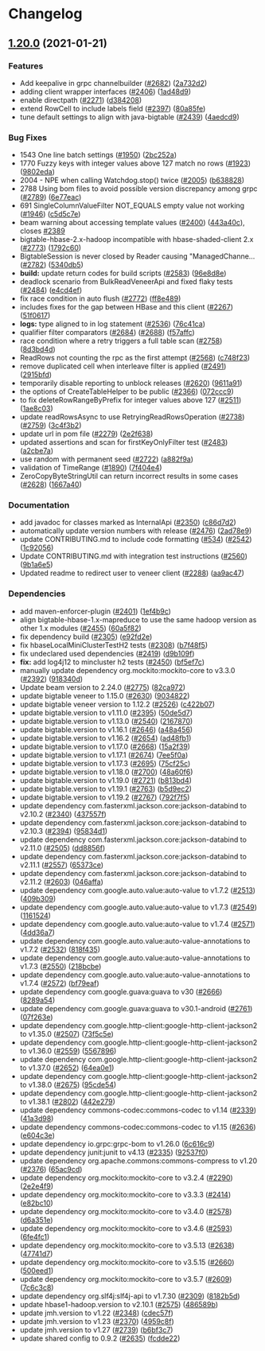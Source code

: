 # Changelog

## [1.20.0](https://www.github.com/chingor13/java-bigtable-hbase/compare/v1.19.0...v1.20.0) (2021-01-21)


### Features

* Add keepalive  in grpc channelbuilder ([#2682](https://www.github.com/chingor13/java-bigtable-hbase/issues/2682)) ([2a732d2](https://www.github.com/chingor13/java-bigtable-hbase/commit/2a732d213a6dc35d4dc5bb003009ded8dab3707e))
* adding client wrapper interfaces ([#2406](https://www.github.com/chingor13/java-bigtable-hbase/issues/2406)) ([1ad48d9](https://www.github.com/chingor13/java-bigtable-hbase/commit/1ad48d9418e4d25180ca3dc66aaefcf80e00314b))
* enable directpath ([#2271](https://www.github.com/chingor13/java-bigtable-hbase/issues/2271)) ([d384208](https://www.github.com/chingor13/java-bigtable-hbase/commit/d384208c1d727fe99e57a10cc7ba8a5e4b75a041))
* extend RowCell to include labels field ([#2397](https://www.github.com/chingor13/java-bigtable-hbase/issues/2397)) ([80a85fe](https://www.github.com/chingor13/java-bigtable-hbase/commit/80a85fee02958d0fbe4fb32c6c809db7c0803358))
* tune default settings to align with java-bigtable ([#2439](https://www.github.com/chingor13/java-bigtable-hbase/issues/2439)) ([4aedcd9](https://www.github.com/chingor13/java-bigtable-hbase/commit/4aedcd9a572ef5ad246628654e06d31348dfd383))


### Bug Fixes

* 1543 One line batch settings ([#1950](https://www.github.com/chingor13/java-bigtable-hbase/issues/1950)) ([2bc252a](https://www.github.com/chingor13/java-bigtable-hbase/commit/2bc252a2529b21183b2b43302a07981ec212847b))
* 1770 Fuzzy keys with integer values above 127 match no rows ([#1923](https://www.github.com/chingor13/java-bigtable-hbase/issues/1923)) ([9802eda](https://www.github.com/chingor13/java-bigtable-hbase/commit/9802eda3b6b7f18cd9df1e9ed797db36e3f4e94a))
* 2004 - NPE when calling Watchdog.stop() twice ([#2005](https://www.github.com/chingor13/java-bigtable-hbase/issues/2005)) ([b638828](https://www.github.com/chingor13/java-bigtable-hbase/commit/b638828f1f3a8865280727ac02f46c9f466c97f0))
* 2788 Using bom files to avoid possible version discrepancy among grpc ([#2789](https://www.github.com/chingor13/java-bigtable-hbase/issues/2789)) ([6e77eac](https://www.github.com/chingor13/java-bigtable-hbase/commit/6e77eacd0510eb527f4cbbec699ac1132f70289d))
* 691 SingleColumnValueFilter NOT_EQUALS empty value not working ([#1946](https://www.github.com/chingor13/java-bigtable-hbase/issues/1946)) ([c5d5c7e](https://www.github.com/chingor13/java-bigtable-hbase/commit/c5d5c7ea31c823a64cb00ee70617677682472565))
* beam warning about accessing template values ([#2400](https://www.github.com/chingor13/java-bigtable-hbase/issues/2400)) ([443a40c](https://www.github.com/chingor13/java-bigtable-hbase/commit/443a40c65f40089a5cc41b5304a1422d1f8cd7ab)), closes [#2389](https://www.github.com/chingor13/java-bigtable-hbase/issues/2389)
* bigtable-hbase-2.x-hadoop incompatible with hbase-shaded-client 2.x ([#2773](https://www.github.com/chingor13/java-bigtable-hbase/issues/2773)) ([1792c60](https://www.github.com/chingor13/java-bigtable-hbase/commit/1792c6080ad4c2c59b32e830353e438d83a8d01f))
* BigtableSession is never closed by Reader causing "ManagedChanne… ([#2782](https://www.github.com/chingor13/java-bigtable-hbase/issues/2782)) ([5340db5](https://www.github.com/chingor13/java-bigtable-hbase/commit/5340db59ca2e78c513574b04f2173dea50fb637d))
* **build:** update return codes for build scripts ([#2583](https://www.github.com/chingor13/java-bigtable-hbase/issues/2583)) ([96e8d8e](https://www.github.com/chingor13/java-bigtable-hbase/commit/96e8d8ec38fcb9f8b3b678bcbba91de402f32c36))
* deadlock scenario from BulkReadVeneerApi and fixed flaky tests ([#2484](https://www.github.com/chingor13/java-bigtable-hbase/issues/2484)) ([e4cd4ef](https://www.github.com/chingor13/java-bigtable-hbase/commit/e4cd4ef7b38777d1692a15d5f2182889271f6645))
* fix race condition in auto flush ([#2772](https://www.github.com/chingor13/java-bigtable-hbase/issues/2772)) ([ff8e489](https://www.github.com/chingor13/java-bigtable-hbase/commit/ff8e489cdca9aa208f71984f5cef46ff95884bd3))
* includes fixes for the gap between HBase and this client ([#2267](https://www.github.com/chingor13/java-bigtable-hbase/issues/2267)) ([51f0617](https://www.github.com/chingor13/java-bigtable-hbase/commit/51f0617aa8c9865b066e9bfaa25f053c7f0ad3d4))
* **logs:** type aligned to in log statement ([#2536](https://www.github.com/chingor13/java-bigtable-hbase/issues/2536)) ([76c41ca](https://www.github.com/chingor13/java-bigtable-hbase/commit/76c41ca37986cc703a27af971012949c425fb329))
* qualifier filter comparators ([#2684](https://www.github.com/chingor13/java-bigtable-hbase/issues/2684)) ([#2688](https://www.github.com/chingor13/java-bigtable-hbase/issues/2688)) ([f57affc](https://www.github.com/chingor13/java-bigtable-hbase/commit/f57affce41a14efbad2a1588c744eb706ae4d50b))
* race condition where a retry triggers a full table scan ([#2758](https://www.github.com/chingor13/java-bigtable-hbase/issues/2758)) ([8d3bd4d](https://www.github.com/chingor13/java-bigtable-hbase/commit/8d3bd4dcd5dd85b2521d983b7bcd306e680264c2))
* ReadRows not counting the rpc as the first attempt ([#2568](https://www.github.com/chingor13/java-bigtable-hbase/issues/2568)) ([c748f23](https://www.github.com/chingor13/java-bigtable-hbase/commit/c748f23b60f83d6468fcb52ac5477b74a3bab964))
* remove duplicated cell when interleave filter is applied ([#2491](https://www.github.com/chingor13/java-bigtable-hbase/issues/2491)) ([2915bfd](https://www.github.com/chingor13/java-bigtable-hbase/commit/2915bfd5527bd6beabab264a79fa764f2e6a7629))
* temporarily disable reporting to unblock releases ([#2620](https://www.github.com/chingor13/java-bigtable-hbase/issues/2620)) ([9611a91](https://www.github.com/chingor13/java-bigtable-hbase/commit/9611a912c8a61fe9cd78ad49fdb71d9051b7accc))
* the options of CreateTableHelper to be public ([#2366](https://www.github.com/chingor13/java-bigtable-hbase/issues/2366)) ([072ccc9](https://www.github.com/chingor13/java-bigtable-hbase/commit/072ccc9a0bd16efb5c4dab5900447a3d2789bac8))
* to fix deleteRowRangeByPrefix for integer values above 127 ([#2511](https://www.github.com/chingor13/java-bigtable-hbase/issues/2511)) ([1ae8c03](https://www.github.com/chingor13/java-bigtable-hbase/commit/1ae8c03f1636b18c3fb6310db61a30f6ab7e9646))
* update readRowsAsync to use RetryingReadRowsOperation ([#2738](https://www.github.com/chingor13/java-bigtable-hbase/issues/2738)) ([#2759](https://www.github.com/chingor13/java-bigtable-hbase/issues/2759)) ([3c4f3b2](https://www.github.com/chingor13/java-bigtable-hbase/commit/3c4f3b27c0abfd65fe42ebbdf4827c9c41feab1d))
* update url in pom file ([#2279](https://www.github.com/chingor13/java-bigtable-hbase/issues/2279)) ([2e2f638](https://www.github.com/chingor13/java-bigtable-hbase/commit/2e2f638add2e4eb69e6b241c98f2f420527396ab))
* updated assertions and scan for firstKeyOnlyFilter test ([#2483](https://www.github.com/chingor13/java-bigtable-hbase/issues/2483)) ([a2cbe7a](https://www.github.com/chingor13/java-bigtable-hbase/commit/a2cbe7a97c2f65bd1f2a21eaba0c8868b315d55d))
* use random with permanent seed ([#2722](https://www.github.com/chingor13/java-bigtable-hbase/issues/2722)) ([a882f9a](https://www.github.com/chingor13/java-bigtable-hbase/commit/a882f9a5cef1c46ff4d16ba3b5b9082a69c640d1))
* validation of TimeRange ([#1890](https://www.github.com/chingor13/java-bigtable-hbase/issues/1890)) ([7f404e4](https://www.github.com/chingor13/java-bigtable-hbase/commit/7f404e4f21004f8b552f4c5b80d409496f4a7240))
* ZeroCopyByteStringUtil can return incorrect results in some cases ([#2628](https://www.github.com/chingor13/java-bigtable-hbase/issues/2628)) ([1667a40](https://www.github.com/chingor13/java-bigtable-hbase/commit/1667a403fd09b8768ef2411059733feec64da3e9))


### Documentation

* add javadoc for classes marked as InternalApi ([#2350](https://www.github.com/chingor13/java-bigtable-hbase/issues/2350)) ([c86d7d2](https://www.github.com/chingor13/java-bigtable-hbase/commit/c86d7d265b2816136e3d6313eeb8fa87d74f9635))
* automatically update version numbers with release ([#2476](https://www.github.com/chingor13/java-bigtable-hbase/issues/2476)) ([2ad78e9](https://www.github.com/chingor13/java-bigtable-hbase/commit/2ad78e919fada035e1c6d92f056c8dbf64771f4a))
* update CONTRIBUTING.md to include code formatting ([#534](https://www.github.com/chingor13/java-bigtable-hbase/issues/534)) ([#2542](https://www.github.com/chingor13/java-bigtable-hbase/issues/2542)) ([1c92056](https://www.github.com/chingor13/java-bigtable-hbase/commit/1c920563edd114589ff6896f396a0a2d021fd698))
* Update CONTRIBUTING.md with integration test instructions ([#2560](https://www.github.com/chingor13/java-bigtable-hbase/issues/2560)) ([9b1a6e5](https://www.github.com/chingor13/java-bigtable-hbase/commit/9b1a6e5738dd0362be8a12a2cf18f623015f5243))
* Updated readme to redirect user to veneer client ([#2288](https://www.github.com/chingor13/java-bigtable-hbase/issues/2288)) ([aa9ac47](https://www.github.com/chingor13/java-bigtable-hbase/commit/aa9ac475ca6633dd38d338192ca9ddae7a423188))


### Dependencies

* add maven-enforcer-plugin ([#2401](https://www.github.com/chingor13/java-bigtable-hbase/issues/2401)) ([1ef4b9c](https://www.github.com/chingor13/java-bigtable-hbase/commit/1ef4b9cb23a11d630114f382080baac66fa2f26d))
* align bigtable-hbase-1.x-mapreduce to use the same hadoop version as other 1.x modules ([#2455](https://www.github.com/chingor13/java-bigtable-hbase/issues/2455)) ([60a5f82](https://www.github.com/chingor13/java-bigtable-hbase/commit/60a5f82e3e3c9affdcaf5ae2a8b79c433b5a1a1b))
* fix dependency build ([#2305](https://www.github.com/chingor13/java-bigtable-hbase/issues/2305)) ([e92fd2e](https://www.github.com/chingor13/java-bigtable-hbase/commit/e92fd2e560421059bda83a0c0fd2f11f73ba9fcd))
* fix hbaseLocalMiniClusterTestH2 tests ([#2308](https://www.github.com/chingor13/java-bigtable-hbase/issues/2308)) ([b7f48f5](https://www.github.com/chingor13/java-bigtable-hbase/commit/b7f48f5d7844af2e5466c8be3437edd7fe05e152))
* fix undeclared used dependencies ([#2419](https://www.github.com/chingor13/java-bigtable-hbase/issues/2419)) ([d9b109f](https://www.github.com/chingor13/java-bigtable-hbase/commit/d9b109f01b53924476b0d2b8cdbe5b36ef83bdad))
* **fix:** add log4j12 to mincluster h2 tests ([#2450](https://www.github.com/chingor13/java-bigtable-hbase/issues/2450)) ([bf5ef7c](https://www.github.com/chingor13/java-bigtable-hbase/commit/bf5ef7c80dd504baa56887fbdfe975677c05ab34))
* manually update dependency org.mockito:mockito-core to v3.3.0 ([#2392](https://www.github.com/chingor13/java-bigtable-hbase/issues/2392)) ([918340d](https://www.github.com/chingor13/java-bigtable-hbase/commit/918340dfe3abf60411624fee6b6aa826644e24d9))
* Update beam version to  2.24.0 ([#2775](https://www.github.com/chingor13/java-bigtable-hbase/issues/2775)) ([82ca972](https://www.github.com/chingor13/java-bigtable-hbase/commit/82ca9721bf1a41025e40b056e32b0a24748e9c0e))
* update bigtable veneer to 1.15.0 ([#2630](https://www.github.com/chingor13/java-bigtable-hbase/issues/2630)) ([9034822](https://www.github.com/chingor13/java-bigtable-hbase/commit/90348227215039ce0370e67db7b4d0b0daf7b1ec))
* update bigtable veneer version to 1.12.2 ([#2526](https://www.github.com/chingor13/java-bigtable-hbase/issues/2526)) ([c422b07](https://www.github.com/chingor13/java-bigtable-hbase/commit/c422b07f06cb55831e2287fd6dced7ce46ea25da))
* update bigtable.version to v1.11.0 ([#2395](https://www.github.com/chingor13/java-bigtable-hbase/issues/2395)) ([50de5d7](https://www.github.com/chingor13/java-bigtable-hbase/commit/50de5d76520485ec8e13a0b481a4b88dcd3fd56c))
* update bigtable.version to v1.13.0 ([#2540](https://www.github.com/chingor13/java-bigtable-hbase/issues/2540)) ([2167870](https://www.github.com/chingor13/java-bigtable-hbase/commit/21678704f17cc5487bb280e6be56e5cd26a3a9bc))
* update bigtable.version to v1.16.1 ([#2646](https://www.github.com/chingor13/java-bigtable-hbase/issues/2646)) ([a48a456](https://www.github.com/chingor13/java-bigtable-hbase/commit/a48a45617db58872797d4384c714463403ec5eeb))
* update bigtable.version to v1.16.2 ([#2654](https://www.github.com/chingor13/java-bigtable-hbase/issues/2654)) ([ad48fb1](https://www.github.com/chingor13/java-bigtable-hbase/commit/ad48fb14f97b696727ae6dfce7963f13770227a1))
* update bigtable.version to v1.17.0 ([#2668](https://www.github.com/chingor13/java-bigtable-hbase/issues/2668)) ([15a2f39](https://www.github.com/chingor13/java-bigtable-hbase/commit/15a2f39f51389187af78a4441e78c743cc080846))
* update bigtable.version to v1.17.1 ([#2674](https://www.github.com/chingor13/java-bigtable-hbase/issues/2674)) ([7ee5f0a](https://www.github.com/chingor13/java-bigtable-hbase/commit/7ee5f0a3851bf83ef371446f589ccfd30017299f))
* update bigtable.version to v1.17.3 ([#2695](https://www.github.com/chingor13/java-bigtable-hbase/issues/2695)) ([75cf25c](https://www.github.com/chingor13/java-bigtable-hbase/commit/75cf25cded78a0a3ecb1315f0f1153c8c9cf20c3))
* update bigtable.version to v1.18.0 ([#2700](https://www.github.com/chingor13/java-bigtable-hbase/issues/2700)) ([48a60f6](https://www.github.com/chingor13/java-bigtable-hbase/commit/48a60f6ecb2451b8fd400d69703daab139a60e4c))
* update bigtable.version to v1.19.0 ([#2721](https://www.github.com/chingor13/java-bigtable-hbase/issues/2721)) ([b813bd4](https://www.github.com/chingor13/java-bigtable-hbase/commit/b813bd48d56048fe9252f3ff7692fb1275baa775))
* update bigtable.version to v1.19.1 ([#2763](https://www.github.com/chingor13/java-bigtable-hbase/issues/2763)) ([b5d9ec2](https://www.github.com/chingor13/java-bigtable-hbase/commit/b5d9ec29f2b3805ab868738e67270c3bd79d5d03))
* update bigtable.version to v1.19.2 ([#2767](https://www.github.com/chingor13/java-bigtable-hbase/issues/2767)) ([792f7f5](https://www.github.com/chingor13/java-bigtable-hbase/commit/792f7f56f064f78bde70c5b1d62cedf4e936c553))
* update dependency com.fasterxml.jackson.core:jackson-databind to v2.10.2 ([#2340](https://www.github.com/chingor13/java-bigtable-hbase/issues/2340)) ([437557f](https://www.github.com/chingor13/java-bigtable-hbase/commit/437557fd108db51273dd97d9d0eb1c9bfeecda6d))
* update dependency com.fasterxml.jackson.core:jackson-databind to v2.10.3 ([#2394](https://www.github.com/chingor13/java-bigtable-hbase/issues/2394)) ([95834d1](https://www.github.com/chingor13/java-bigtable-hbase/commit/95834d1623546c028c347ede6fe1f0169a66de00))
* update dependency com.fasterxml.jackson.core:jackson-databind to v2.11.0 ([#2505](https://www.github.com/chingor13/java-bigtable-hbase/issues/2505)) ([dd8856f](https://www.github.com/chingor13/java-bigtable-hbase/commit/dd8856f81b64249b8a9da28f0aa9350fa9887b4a))
* update dependency com.fasterxml.jackson.core:jackson-databind to v2.11.1 ([#2557](https://www.github.com/chingor13/java-bigtable-hbase/issues/2557)) ([65373ce](https://www.github.com/chingor13/java-bigtable-hbase/commit/65373ced9dd22050ce464c285d1f5d5d70f1b76d))
* update dependency com.fasterxml.jackson.core:jackson-databind to v2.11.2 ([#2603](https://www.github.com/chingor13/java-bigtable-hbase/issues/2603)) ([046affa](https://www.github.com/chingor13/java-bigtable-hbase/commit/046affab81031e616fb3f3500f7d8bc379f55c16))
* update dependency com.google.auto.value:auto-value to v1.7.2 ([#2513](https://www.github.com/chingor13/java-bigtable-hbase/issues/2513)) ([409b309](https://www.github.com/chingor13/java-bigtable-hbase/commit/409b3094846e98cbc3286057ac98cba2f3332339))
* update dependency com.google.auto.value:auto-value to v1.7.3 ([#2549](https://www.github.com/chingor13/java-bigtable-hbase/issues/2549)) ([1161524](https://www.github.com/chingor13/java-bigtable-hbase/commit/1161524ecc3335d0e824bc7045159319f9885a83))
* update dependency com.google.auto.value:auto-value to v1.7.4 ([#2571](https://www.github.com/chingor13/java-bigtable-hbase/issues/2571)) ([4dd36a7](https://www.github.com/chingor13/java-bigtable-hbase/commit/4dd36a732ce229508f2d49dcb09ed36fe0f6ede6))
* update dependency com.google.auto.value:auto-value-annotations to v1.7.2 ([#2532](https://www.github.com/chingor13/java-bigtable-hbase/issues/2532)) ([818f435](https://www.github.com/chingor13/java-bigtable-hbase/commit/818f4354846b848307b74c4d927d73833da254e6))
* update dependency com.google.auto.value:auto-value-annotations to v1.7.3 ([#2550](https://www.github.com/chingor13/java-bigtable-hbase/issues/2550)) ([218bcbe](https://www.github.com/chingor13/java-bigtable-hbase/commit/218bcbebecfc99ccc3a2b26d817c904e967daa3c))
* update dependency com.google.auto.value:auto-value-annotations to v1.7.4 ([#2572](https://www.github.com/chingor13/java-bigtable-hbase/issues/2572)) ([bf79eaf](https://www.github.com/chingor13/java-bigtable-hbase/commit/bf79eaf6e229f42b4b74cf46500e06ebf932239b))
* update dependency com.google.guava:guava to v30 ([#2666](https://www.github.com/chingor13/java-bigtable-hbase/issues/2666)) ([8289a54](https://www.github.com/chingor13/java-bigtable-hbase/commit/8289a543df878a2cb861c9084fa160a35bbc1d41))
* update dependency com.google.guava:guava to v30.1-android ([#2761](https://www.github.com/chingor13/java-bigtable-hbase/issues/2761)) ([07f263e](https://www.github.com/chingor13/java-bigtable-hbase/commit/07f263e6895c6c56cc1ed11e6882b7ad0fa546cd))
* update dependency com.google.http-client:google-http-client-jackson2 to v1.35.0 ([#2507](https://www.github.com/chingor13/java-bigtable-hbase/issues/2507)) ([73f5c5e](https://www.github.com/chingor13/java-bigtable-hbase/commit/73f5c5e6ee599db681e3c27bc96fe0664db7d45e))
* update dependency com.google.http-client:google-http-client-jackson2 to v1.36.0 ([#2559](https://www.github.com/chingor13/java-bigtable-hbase/issues/2559)) ([5567896](https://www.github.com/chingor13/java-bigtable-hbase/commit/55678969c0cf1a7ed74f34c95caef0ed2bf8291e))
* update dependency com.google.http-client:google-http-client-jackson2 to v1.37.0 ([#2652](https://www.github.com/chingor13/java-bigtable-hbase/issues/2652)) ([64ea0e1](https://www.github.com/chingor13/java-bigtable-hbase/commit/64ea0e150a25b3f48de651d941dba93718a48166))
* update dependency com.google.http-client:google-http-client-jackson2 to v1.38.0 ([#2675](https://www.github.com/chingor13/java-bigtable-hbase/issues/2675)) ([95cde54](https://www.github.com/chingor13/java-bigtable-hbase/commit/95cde54a2ccb7ef0128f7ab6696d77b27ab465ed))
* update dependency com.google.http-client:google-http-client-jackson2 to v1.38.1 ([#2802](https://www.github.com/chingor13/java-bigtable-hbase/issues/2802)) ([442e279](https://www.github.com/chingor13/java-bigtable-hbase/commit/442e279fd11becdeac2a53a9edcc4dffc3ea6d69))
* update dependency commons-codec:commons-codec to v1.14 ([#2339](https://www.github.com/chingor13/java-bigtable-hbase/issues/2339)) ([41a3d98](https://www.github.com/chingor13/java-bigtable-hbase/commit/41a3d98cb4561917ac91e1ea9207b99e1f3e0067))
* update dependency commons-codec:commons-codec to v1.15 ([#2636](https://www.github.com/chingor13/java-bigtable-hbase/issues/2636)) ([e604c3e](https://www.github.com/chingor13/java-bigtable-hbase/commit/e604c3e04fdd82add41ef3882dd6630b002e6b18))
* update dependency io.grpc:grpc-bom to v1.26.0 ([6c616c9](https://www.github.com/chingor13/java-bigtable-hbase/commit/6c616c90d1e4c280b62a74e37bd84cdb6b7ec76e))
* update dependency junit:junit to v4.13 ([#2335](https://www.github.com/chingor13/java-bigtable-hbase/issues/2335)) ([92537f0](https://www.github.com/chingor13/java-bigtable-hbase/commit/92537f088691ea10de87ef6a580ae8f22c323132))
* update dependency org.apache.commons:commons-compress to v1.20 ([#2376](https://www.github.com/chingor13/java-bigtable-hbase/issues/2376)) ([65ac9cd](https://www.github.com/chingor13/java-bigtable-hbase/commit/65ac9cdfd7a45fcf663dd49f79896494ea993ea2))
* update dependency org.mockito:mockito-core to v3.2.4 ([#2290](https://www.github.com/chingor13/java-bigtable-hbase/issues/2290)) ([2e2e4f9](https://www.github.com/chingor13/java-bigtable-hbase/commit/2e2e4f9d6df349232e16f4bebe184de973edf8d2))
* update dependency org.mockito:mockito-core to v3.3.3 ([#2414](https://www.github.com/chingor13/java-bigtable-hbase/issues/2414)) ([e82bc10](https://www.github.com/chingor13/java-bigtable-hbase/commit/e82bc102f25085f3c223073d5e142f3376b0ec55))
* update dependency org.mockito:mockito-core to v3.4.0 ([#2578](https://www.github.com/chingor13/java-bigtable-hbase/issues/2578)) ([d6a351e](https://www.github.com/chingor13/java-bigtable-hbase/commit/d6a351ecac04b58fd7b3706ff074d4af65212121))
* update dependency org.mockito:mockito-core to v3.4.6 ([#2593](https://www.github.com/chingor13/java-bigtable-hbase/issues/2593)) ([6fe4fc1](https://www.github.com/chingor13/java-bigtable-hbase/commit/6fe4fc1a306b23509e38ac7ddbd40248389c89fc))
* update dependency org.mockito:mockito-core to v3.5.13 ([#2638](https://www.github.com/chingor13/java-bigtable-hbase/issues/2638)) ([47741d7](https://www.github.com/chingor13/java-bigtable-hbase/commit/47741d71b8f0a74b007430974c7565f2afe54d95))
* update dependency org.mockito:mockito-core to v3.5.15 ([#2660](https://www.github.com/chingor13/java-bigtable-hbase/issues/2660)) ([500eed1](https://www.github.com/chingor13/java-bigtable-hbase/commit/500eed1ef0bb52dc90f170e8675ac21b5cb2d872))
* update dependency org.mockito:mockito-core to v3.5.7 ([#2609](https://www.github.com/chingor13/java-bigtable-hbase/issues/2609)) ([7c6c3c8](https://www.github.com/chingor13/java-bigtable-hbase/commit/7c6c3c82450fa76135d93ab8f78de3c14da2debc))
* update dependency org.slf4j:slf4j-api to v1.7.30 ([#2309](https://www.github.com/chingor13/java-bigtable-hbase/issues/2309)) ([8182b5d](https://www.github.com/chingor13/java-bigtable-hbase/commit/8182b5d3e492713738ef2f8589ef714c2cabfa5b))
* update hbase1-hadoop.version to v2.10.1 ([#2575](https://www.github.com/chingor13/java-bigtable-hbase/issues/2575)) ([486589b](https://www.github.com/chingor13/java-bigtable-hbase/commit/486589b9361bf0e62b466b332bbc23964ffe4d0c))
* update jmh.version to v1.22 ([#2348](https://www.github.com/chingor13/java-bigtable-hbase/issues/2348)) ([cdec57f](https://www.github.com/chingor13/java-bigtable-hbase/commit/cdec57fc7b10bbea62c8f7def6ada389849aa970))
* update jmh.version to v1.23 ([#2370](https://www.github.com/chingor13/java-bigtable-hbase/issues/2370)) ([4959c8f](https://www.github.com/chingor13/java-bigtable-hbase/commit/4959c8f0ca119e19a7585875ba056934dda60957))
* update jmh.version to v1.27 ([#2739](https://www.github.com/chingor13/java-bigtable-hbase/issues/2739)) ([b6bf3c7](https://www.github.com/chingor13/java-bigtable-hbase/commit/b6bf3c747ad1e401957a2fa76177efbc8cd221ea))
* update shared config to 0.9.2 ([#2635](https://www.github.com/chingor13/java-bigtable-hbase/issues/2635)) ([fcdde22](https://www.github.com/chingor13/java-bigtable-hbase/commit/fcdde22099efdc0451cd4872b128169b4f61ea7a))
